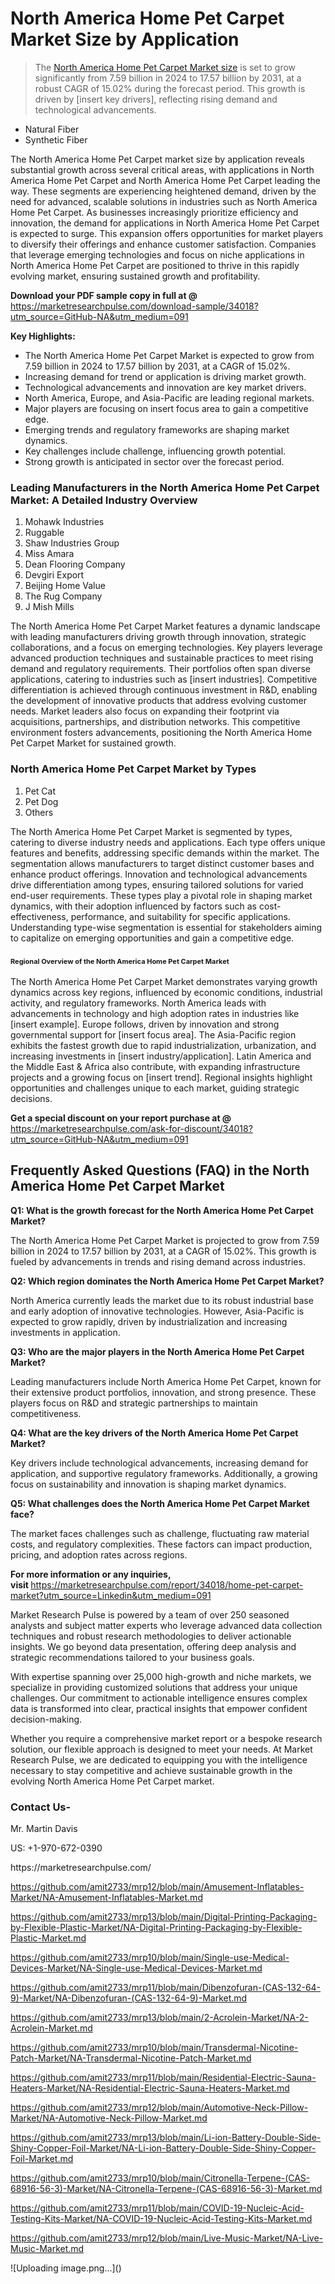 <h1>North America Home Pet Carpet Market&nbsp;Size by Application</h1><blockquote><p>The <a href="https://marketresearchpulse.com/download-sample/34018?utm_source=GitHub-NA&amp;utm_medium=091">North America Home Pet Carpet Market size</a> is set to grow significantly from 7.59 billion in 2024 to 17.57 billion by 2031, at a robust CAGR of 15.02% during the forecast period. This growth is driven by [insert key drivers], reflecting rising demand and technological advancements.</p></blockquote><ul><li>Natural Fiber<li> Synthetic Fiber</li></ul><p>The North America Home Pet Carpet market size by application reveals substantial growth across several critical areas, with applications in North America Home Pet Carpet and North America Home Pet Carpet leading the way. These segments are experiencing heightened demand, driven by the need for advanced, scalable solutions in industries such as North America Home Pet Carpet. As businesses increasingly prioritize efficiency and innovation, the demand for applications in North America Home Pet Carpet is expected to surge. This expansion offers opportunities for market players to diversify their offerings and enhance customer satisfaction. Companies that leverage emerging technologies and focus on niche applications in North America Home Pet Carpet are positioned to thrive in this rapidly evolving market, ensuring sustained growth and profitability.</p><p><strong>Download your PDF sample copy in full at @ </strong><a href="https://marketresearchpulse.com/download-sample/34018?utm_source=GitHub-NA&amp;utm_medium=091">https://marketresearchpulse.com/download-sample/34018?utm_source=GitHub-NA&amp;utm_medium=091</a></p><p><strong>Key Highlights: </strong></p><ul><li>The North America Home Pet Carpet Market is expected to grow from 7.59 billion in 2024 to 17.57 billion by 2031, at a CAGR of 15.02%.</li><li>Increasing demand for trend or application is driving market growth.</li><li>Technological advancements and innovation are key market drivers.</li><li>North America, Europe, and Asia-Pacific are leading regional markets.</li><li>Major players are focusing on insert focus area to gain a competitive edge.</li><li>Emerging trends and regulatory frameworks are shaping market dynamics.</li><li>Key challenges include challenge, influencing growth potential.</li><li>Strong growth is anticipated in sector over the forecast period.</li></ul><h3>Leading Manufacturers in the North America Home Pet Carpet Market: A Detailed Industry Overview</h3><ol><li>Mohawk Industries</li><li>Ruggable</li><li>Shaw Industries Group</li><li>Miss Amara</li><li>Dean Flooring Company</li><li>Devgiri Export</li><li>Beijing Home Value</li><li>The Rug Company</li><li>J Mish Mills</li></ol><div class="flex max-w-full flex-col flex-grow"><div class="min-h-8 text-message flex w-full flex-col items-end gap-2 whitespace-normal break-words [.text-message+&amp;]:mt-5" dir="auto" data-message-author-role="assistant" data-message-id="fd8432e4-4910-450d-b182-61b7bfb0a01f" data-message-model-slug="gpt-4o"><div class="flex w-full flex-col gap-1 empty:hidden first:pt-[3px]"><div class="markdown prose w-full break-words dark:prose-invert light"><p>The North America Home Pet Carpet Market features a dynamic landscape with leading manufacturers driving growth through innovation, strategic collaborations, and a focus on emerging technologies. Key players leverage advanced production techniques and sustainable practices to meet rising demand and regulatory requirements. Their portfolios often span diverse applications, catering to industries such as [insert industries]. Competitive differentiation is achieved through continuous investment in R&amp;D, enabling the development of innovative products that address evolving customer needs. Market leaders also focus on expanding their footprint via acquisitions, partnerships, and distribution networks. This competitive environment fosters advancements, positioning the North America Home Pet Carpet Market for sustained growth.</p></div></div></div></div><h3>North America Home Pet Carpet Market by Types</h3><ol><li>Pet Cat<li> Pet Dog<li> Others</li></ol><div class="flex max-w-full flex-col flex-grow"><div class="min-h-8 text-message flex w-full flex-col items-end gap-2 whitespace-normal break-words [.text-message+&amp;]:mt-5" dir="auto" data-message-author-role="assistant" data-message-id="084470be-0bb7-4664-bddf-5156b4f41249" data-message-model-slug="gpt-4o-mini"><div class="flex w-full flex-col gap-1 empty:hidden first:pt-[3px]"><div class="markdown prose w-full break-words dark:prose-invert light"><p>The North America Home Pet Carpet Market is segmented by types, catering to diverse industry needs and applications. Each type offers unique features and benefits, addressing specific demands within the market. The segmentation allows manufacturers to target distinct customer bases and enhance product offerings. Innovation and technological advancements drive differentiation among types, ensuring tailored solutions for varied end-user requirements. These types play a pivotal role in shaping market dynamics, with their adoption influenced by factors such as cost-effectiveness, performance, and suitability for specific applications. Understanding type-wise segmentation is essential for stakeholders aiming to capitalize on emerging opportunities and gain a competitive edge.</p></div></div></div></div><h3><span style="font-size: 11px;">Regional Overview of the North America Home Pet Carpet Market</span></h3><div class="flex max-w-full flex-col flex-grow"><div class="min-h-8 text-message flex w-full flex-col items-end gap-2 whitespace-normal break-words [.text-message+&amp;]:mt-5" dir="auto" data-message-author-role="assistant" data-message-id="e9038762-ce64-4e30-91c9-9bd413514231" data-message-model-slug="gpt-4o-mini"><div class="flex w-full flex-col gap-1 empty:hidden first:pt-[3px]"><div class="markdown prose w-full break-words dark:prose-invert light"><p>The North America Home Pet Carpet Market demonstrates varying growth dynamics across key regions, influenced by economic conditions, industrial activity, and regulatory frameworks. North America leads with advancements in technology and high adoption rates in industries like [insert example]. Europe follows, driven by innovation and strong governmental support for [insert focus area]. The Asia-Pacific region exhibits the fastest growth due to rapid industrialization, urbanization, and increasing investments in [insert industry/application]. Latin America and the Middle East &amp; Africa also contribute, with expanding infrastructure projects and a growing focus on [insert trend]. Regional insights highlight opportunities and challenges unique to each market, guiding strategic decisions.</p></div></div></div></div><p><strong>Get a special discount on your report purchase at @ </strong><a href="https://marketresearchpulse.com/ask-for-discount/34018?utm_source=GitHub-NA&amp;utm_medium=091">https://marketresearchpulse.com/ask-for-discount/34018?utm_source=GitHub-NA&amp;utm_medium=091</a></p><h2>Frequently Asked Questions (FAQ) in the North America Home Pet Carpet Market</h2><p><strong>Q1: What is the growth forecast for the North America Home Pet Carpet Market?</strong></p><p>The North America Home Pet Carpet Market is projected to grow from 7.59 billion in 2024 to 17.57 billion by 2031, at a CAGR of 15.02%. This growth is fueled by advancements in trends and rising demand across industries.</p><p><strong>Q2: Which region dominates the North America Home Pet Carpet Market?</strong></p><p>North America currently leads the market due to its robust industrial base and early adoption of innovative technologies. However, Asia-Pacific is expected to grow rapidly, driven by industrialization and increasing investments in application.</p><p><strong>Q3: Who are the major players in the North America Home Pet Carpet Market?</strong></p><p>Leading manufacturers include North America Home Pet Carpet, known for their extensive product portfolios, innovation, and strong presence. These players focus on R&amp;D and strategic partnerships to maintain competitiveness.</p><p><strong>Q4: What are the key drivers of the North America Home Pet Carpet Market?</strong></p><p>Key drivers include technological advancements, increasing demand for application, and supportive regulatory frameworks. Additionally, a growing focus on sustainability and innovation is shaping market dynamics.</p><p><strong>Q5: What challenges does the North America Home Pet Carpet Market face?</strong></p><p>The market faces challenges such as challenge, fluctuating raw material costs, and regulatory complexities. These factors can impact production, pricing, and adoption rates across regions.</p><p><strong>For more information or any inquiries, visit&nbsp;</strong><a href="https://marketresearchpulse.com/report/34018/home-pet-carpet-market?utm_source=Linkedin&utm_medium=091">https://marketresearchpulse.com/report/34018/home-pet-carpet-market?utm_source=Linkedin&utm_medium=091</a></p><p>Market Research Pulse is powered by a team of over 250 seasoned analysts and subject matter experts who leverage advanced data collection techniques and robust research methodologies to deliver actionable insights. We go beyond data presentation, offering deep analysis and strategic recommendations tailored to your business goals.</p><p>With expertise spanning over 25,000 high-growth and niche markets, we specialize in providing customized solutions that address your unique challenges. Our commitment to actionable intelligence ensures complex data is transformed into clear, practical insights that empower confident decision-making.</p><p>Whether you require a comprehensive market report or a bespoke research solution, our flexible approach is designed to meet your needs. At Market Research Pulse, we are dedicated to equipping you with the intelligence necessary to stay competitive and achieve sustainable growth in the evolving North America Home Pet Carpet market.</p><h3><strong>Contact Us-</strong></h3><p>Mr. Martin Davis</p><p>US: +1-970-672-0390</p><p>https://marketresearchpulse.com/</p><p><a href="https://github.com/amit2733/mrp12/blob/main/Amusement-Inflatables-Market/NA-Amusement-Inflatables-Market.md">https://github.com/amit2733/mrp12/blob/main/Amusement-Inflatables-Market/NA-Amusement-Inflatables-Market.md</a></p><p><a href="https://github.com/amit2733/mrp13/blob/main/Digital-Printing-Packaging-by-Flexible-Plastic-Market/NA-Digital-Printing-Packaging-by-Flexible-Plastic-Market.md">https://github.com/amit2733/mrp13/blob/main/Digital-Printing-Packaging-by-Flexible-Plastic-Market/NA-Digital-Printing-Packaging-by-Flexible-Plastic-Market.md</a></p><p><a href="https://github.com/amit2733/mrp10/blob/main/Single-use-Medical-Devices-Market/NA-Single-use-Medical-Devices-Market.md">https://github.com/amit2733/mrp10/blob/main/Single-use-Medical-Devices-Market/NA-Single-use-Medical-Devices-Market.md</a></p><p><a href="https://github.com/amit2733/mrp11/blob/main/Dibenzofuran-(CAS-132-64-9)-Market/NA-Dibenzofuran-(CAS-132-64-9)-Market.md">https://github.com/amit2733/mrp11/blob/main/Dibenzofuran-(CAS-132-64-9)-Market/NA-Dibenzofuran-(CAS-132-64-9)-Market.md</a></p><p><a href="https://github.com/amit2733/mrp13/blob/main/2-Acrolein-Market/NA-2-Acrolein-Market.md">https://github.com/amit2733/mrp13/blob/main/2-Acrolein-Market/NA-2-Acrolein-Market.md</a></p><p><a href="https://github.com/amit2733/mrp10/blob/main/Transdermal-Nicotine-Patch-Market/NA-Transdermal-Nicotine-Patch-Market.md">https://github.com/amit2733/mrp10/blob/main/Transdermal-Nicotine-Patch-Market/NA-Transdermal-Nicotine-Patch-Market.md</a></p><p><a href="https://github.com/amit2733/mrp11/blob/main/Residential-Electric-Sauna-Heaters-Market/NA-Residential-Electric-Sauna-Heaters-Market.md">https://github.com/amit2733/mrp11/blob/main/Residential-Electric-Sauna-Heaters-Market/NA-Residential-Electric-Sauna-Heaters-Market.md</a></p><p><a href="https://github.com/amit2733/mrp12/blob/main/Automotive-Neck-Pillow-Market/NA-Automotive-Neck-Pillow-Market.md">https://github.com/amit2733/mrp12/blob/main/Automotive-Neck-Pillow-Market/NA-Automotive-Neck-Pillow-Market.md</a></p><p><a href="https://github.com/amit2733/mrp13/blob/main/Li-ion-Battery-Double-Side-Shiny-Copper-Foil-Market/NA-Li-ion-Battery-Double-Side-Shiny-Copper-Foil-Market.md">https://github.com/amit2733/mrp13/blob/main/Li-ion-Battery-Double-Side-Shiny-Copper-Foil-Market/NA-Li-ion-Battery-Double-Side-Shiny-Copper-Foil-Market.md</a></p><p><a href="https://github.com/amit2733/mrp10/blob/main/Citronella-Terpene-(CAS-68916-56-3)-Market/NA-Citronella-Terpene-(CAS-68916-56-3)-Market.md">https://github.com/amit2733/mrp10/blob/main/Citronella-Terpene-(CAS-68916-56-3)-Market/NA-Citronella-Terpene-(CAS-68916-56-3)-Market.md</a></p><p><a href="https://github.com/amit2733/mrp11/blob/main/COVID-19-Nucleic-Acid-Testing-Kits-Market/NA-COVID-19-Nucleic-Acid-Testing-Kits-Market.md">https://github.com/amit2733/mrp11/blob/main/COVID-19-Nucleic-Acid-Testing-Kits-Market/NA-COVID-19-Nucleic-Acid-Testing-Kits-Market.md</a></p><p><a href="https://github.com/amit2733/mrp12/blob/main/Live-Music-Market/NA-Live-Music-Market.md">https://github.com/amit2733/mrp12/blob/main/Live-Music-Market/NA-Live-Music-Market.md</a></p>
![Uploading image.png…]()
